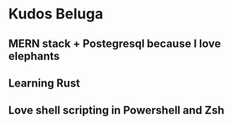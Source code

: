 # Kudos Beluga
## MERN stack + Postegresql because I love elephants
## Learning Rust
## Love shell scripting in Powershell and Zsh
